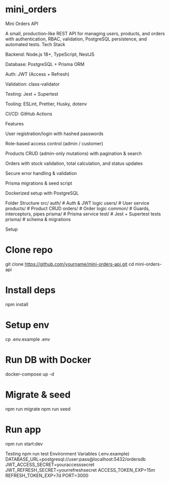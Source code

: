 # mini_orders
Mini Orders API

A small, production-like REST API for managing users, products, and orders with authentication, RBAC, validation, PostgreSQL persistence, and automated tests.
 Tech Stack

Backend: Node.js 18+, TypeScript, NestJS

Database: PostgreSQL + Prisma ORM

Auth: JWT (Access + Refresh)

Validation: class-validator

Testing: Jest + Supertest

Tooling: ESLint, Prettier, Husky, dotenv

CI/CD: GitHub Actions

 Features

User registration/login with hashed passwords

Role-based access control (admin / customer)

Products CRUD (admin-only mutations) with pagination & search

Orders with stock validation, total calculation, and status updates

Secure error handling & validation

Prisma migrations & seed script

Dockerized setup with PostgreSQL

 Folder Structure
src/
  auth/       # Auth & JWT logic
  users/      # User service
  products/   # Product CRUD
  orders/     # Order logic
  common/     # Guards, interceptors, pipes
  prisma/     # Prisma service
test/         # Jest + Supertest tests
prisma/       # schema & migrations

 Setup
# Clone repo
git clone https://github.com/yourname/mini-orders-api.git
cd mini-orders-api

# Install deps
npm install

# Setup env
cp .env.example .env

# Run DB with Docker
docker-compose up -d

# Migrate & seed
npm run migrate
npm run seed

# Run app
npm run start:dev

Testing
npm run test
 Environment Variables (.env.example)
DATABASE_URL=postgresql://user:pass@localhost:5432/ordersdb
JWT_ACCESS_SECRET=youraccesssecret
JWT_REFRESH_SECRET=yourrefreshsecret
ACCESS_TOKEN_EXP=15m
REFRESH_TOKEN_EXP=7d
PORT=3000
